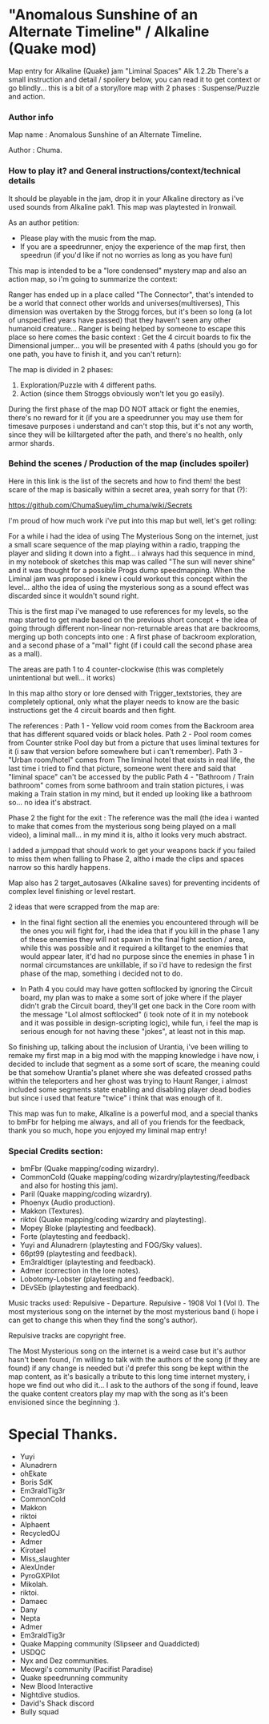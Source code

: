 # "Anomalous Sunshine of an Alternate Timeline" / Alkaline (Quake mod)
Map entry for Alkaline (Quake) jam "Liminal Spaces" Alk 1.2.2b
There's a small instruction and detail / spoilery below, you can read it to get context or go blindly... this is a bit of a story/lore map with 2 phases : Suspense/Puzzle and action.

### Author info

Map name : Anomalous Sunshine of an Alternate Timeline.

Author : Chuma.

### How to play it? and General instructions/context/technical details

It should be playable in the jam, drop it in your Alkaline directory as i've used sounds from Alkaline pak1. This map was playtested in Ironwail.

As an author petition:
- Please play with the music from the map.
- If you are a speedrunner, enjoy the experience of the map first, then speedrun (if you'd like if not no worries as long as you have fun)

This map is intended to be a "lore condensed" mystery map and also an action map, so i'm going to summarize the context:

Ranger has ended up in a place called "The Connector", that's intended to be a world that connect other worlds and universes(multiverses), This dimension was overtaken by the Strogg forces, but it's been so long (a lot of unspecified years have passed) that they haven't seen any other humanoid creature... Ranger is being helped by someone to escape this place so here comes the basic context : Get the 4 circuit boards to fix the Dimensional jumper... you will be presented with 4 paths (should you go for one path, you have to finish it, and you can't return):

The map is divided in 2 phases:
1. Exploration/Puzzle with 4 different paths.
2. Action (since them Stroggs obviously won't let you go easily).

During the first phase of the map DO NOT attack or fight the enemies, there's no reward for it (if you are a speedrunner you may use them for timesave purposes i understand and can't stop this, but it's not any worth, since they will be killtargeted after the path, and there's no health, only armor shards.

### Behind the scenes / Production of the map (includes spoiler)

Here in this link is the list of the secrets and how to find them! the best scare of the map is basically within a secret area, yeah sorry for that (?):

https://github.com/ChumaSuey/lim_chuma/wiki/Secrets

I'm proud of how much work i've put into this map but well, let's get rolling:

For a while i had the idea of using The Mysterious Song on the internet, just a small scare sequence of the map playing within a radio, trapping the player and sliding it down into a fight... i always had this sequence in mind, in my notebook of sketches this map was called "The sun will never shine" and it was thought for a possible Progs dump speedmapping. When the Liminal jam was proposed i knew i could workout this concept within the level... altho the idea of using the mysterious song as a sound effect was discarded since it wouldn't sound right.

This is the first map i've managed to use references for my levels, so the map started to get made based on the previous short concept + the idea of going through different non-linear non-returnable areas that are backrooms, merging up both concepts into one : A first phase of backroom exploration, and a second phase of a "mall" fight (if i could call the second phase area as a mall).

The areas are path 1 to 4 counter-clockwise (this was completely unintentional but well... it works)

In this map altho story or lore densed with Trigger_textstories, they are completely optional, only what the player needs to know are the basic instructions get the 4 circuit boards and then fight.

The references :
Path 1 - Yellow void room comes from the Backroom area that has different squared voids or black holes.
Path 2 - Pool room comes from Counter strike Pool day but from a picture that uses liminal textures for it (i saw that version before somewhere but i can't remember).
Path 3 - "Urban room/hotel" comes from The liminal hotel that exists in real life, the last time i tried to find that picture, someone went there and said that "liminal space" can't be accessed by the public
Path 4 - "Bathroom / Train bathroom" comes from some bathroom and train station pictures, i was making a Train station in my mind, but it ended up looking like a bathroom so... no idea it's abstract.

Phase 2 the fight for the exit : The reference was the mall (the idea i wanted to make that comes from the mysterious song being played on a mall video), a liminal mall... in my mind it is, altho it looks very much abstract.

I added a jumppad that should work to get your weapons back if you failed to miss them when falling to Phase 2, altho i made the clips and spaces narrow so this hardly happens.

Map also has 2 target_autosaves (Alkaline saves) for preventing incidents of complex level finishing or level restart.

2 ideas that were scrapped from the map are:

- In the final fight section all the enemies you encountered through will be the ones you will fight for, i had the idea that if you kill in the phase 1 any of these enemies they will not spawn in the final fight section / area, while this was possible and it required a killtarget to the enemies that would appear later, it'd had no purpose since the enemies in phase 1 in normal circumstances are unkillable, if so i'd have to redesign the first phase of the map, something i decided not to do.

- In Path 4 you could may have gotten softlocked by ignoring the Circuit board, my plan was to make a some sort of joke where if the player didn't grab the Circuit board, they'll get one back in the Core room with the message "Lol almost softlocked" (i took note of it in my notebook and it was possible in design-scripting logic), while fun, i feel the map is serious enough for not having these "jokes", at least not in this map.

So finishing up, talking about the inclusion of Urantia, i've been willing to remake my first map in a big mod with the mapping knowledge i have now, i decided to include that segment as a some sort of scare, the meaning could be that somehow Urantia's planet where she was defeated crossed paths within the teleporters and her ghost was trying to Haunt Ranger, i almost included some segments state enabling and disabling player dead bodies but since i used that feature "twice" i think that was enough of it.

This map was fun to make, Alkaline is a powerful mod, and a special thanks to bmFbr for helping me always, and all of you friends for the feedback, thank you so much, hope you enjoyed my liminal map entry!

### Special Credits section:
- bmFbr (Quake mapping/coding wizardry).
- CommonCold (Quake mapping/coding wizardry/playtesting/feedback and also for hosting this jam).
- Paril (Quake mapping/coding wizardry).
- Phoenyx (Audio production).
- Makkon (Textures).
- riktoi (Quake mapping/coding wizardry and playtesting).
- Mopey Bloke (playtesting and feedback).
- Forte (playtesting and feedback).
- Yuyi and Alunadrern (playtesting and FOG/Sky values).
- 66pt99 (playtesting and feedback).
- Em3raldtiger (playtesting and feedback).
- Admer (correction in the lore notes).
- Lobotomy-Lobster (playtesting and feedback).
- DEvSEb (playtesting and feedback). 

Music tracks used:
Repulsive - Departure.
Repulsive - 1908 Vol 1 (Vol I).
The most mysterious song on the internet by the most mysterious band (i hope i can get to change this when they find the song's author).

Repulsive tracks are copyright free.

The Most Mysterious song on the internet is a weird case but it's author hasn't been found, i'm willing to talk with the authors of the song (if they are found) if any change is needed but i'd prefer this song be kept within the map content, as it's basically a tribute to this long time internet mystery, i hope we find out who did it... I ask to the authors of the song if found, leave the quake content creators play my map with the song as it's been envisioned since the beginning :).


# Special Thanks.

- Yuyi
- Alunadrern
- ohEkate
- Boris SdK
- Em3raldTig3r
- CommonCold
- Makkon
- riktoi
- Alphaent
- RecycledOJ
- Admer
- Kirotael
- Miss_slaughter
- AlexUnder
- PyroGXPilot
- Mikolah.
- riktoi.
- Damaec
- Dany
- Nepta
- Admer
- Em3raldTig3r
- Quake Mapping community (Slipseer and Quaddicted)
- USDQC
- Nyx and Dez communities.
- Meowgi's community (Pacifist Paradise)
- Quake speedrunning community
- New Blood Interactive
- Nightdive studios.
- David's Shack discord
- Bully squad
